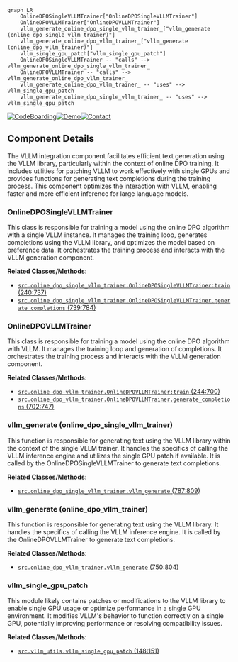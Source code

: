 ```mermaid
graph LR
    OnlineDPOSingleVLLMTrainer["OnlineDPOSingleVLLMTrainer"]
    OnlineDPOVLLMTrainer["OnlineDPOVLLMTrainer"]
    vllm_generate_online_dpo_single_vllm_trainer_["vllm_generate (online_dpo_single_vllm_trainer)"]
    vllm_generate_online_dpo_vllm_trainer_["vllm_generate (online_dpo_vllm_trainer)"]
    vllm_single_gpu_patch["vllm_single_gpu_patch"]
    OnlineDPOSingleVLLMTrainer -- "calls" --> vllm_generate_online_dpo_single_vllm_trainer_
    OnlineDPOVLLMTrainer -- "calls" --> vllm_generate_online_dpo_vllm_trainer_
    vllm_generate_online_dpo_vllm_trainer_ -- "uses" --> vllm_single_gpu_patch
    vllm_generate_online_dpo_single_vllm_trainer_ -- "uses" --> vllm_single_gpu_patch
```
[![CodeBoarding](https://img.shields.io/badge/Generated%20by-CodeBoarding-9cf?style=flat-square)](https://github.com/CodeBoarding/GeneratedOnBoardings)[![Demo](https://img.shields.io/badge/Try%20our-Demo-blue?style=flat-square)](https://www.codeboarding.org/demo)[![Contact](https://img.shields.io/badge/Contact%20us%20-%20codeboarding@gmail.com-lightgrey?style=flat-square)](mailto:codeboarding@gmail.com)

## Component Details

The VLLM integration component facilitates efficient text generation using the VLLM library, particularly within the context of online DPO training. It includes utilities for patching VLLM to work effectively with single GPUs and provides functions for generating text completions during the training process. This component optimizes the interaction with VLLM, enabling faster and more efficient inference for large language models.

### OnlineDPOSingleVLLMTrainer
This class is responsible for training a model using the online DPO algorithm with a single VLLM instance. It manages the training loop, generates completions using the VLLM library, and optimizes the model based on preference data. It orchestrates the training process and interacts with the VLLM generation component.


**Related Classes/Methods**:

- <a href="https://github.com/mnoukhov/async_rlhf/blob/master/src/online_dpo_single_vllm_trainer.py#L240-L737" target="_blank" rel="noopener noreferrer">`src.online_dpo_single_vllm_trainer.OnlineDPOSingleVLLMTrainer:train` (240:737)</a>
- <a href="https://github.com/mnoukhov/async_rlhf/blob/master/src/online_dpo_single_vllm_trainer.py#L739-L784" target="_blank" rel="noopener noreferrer">`src.online_dpo_single_vllm_trainer.OnlineDPOSingleVLLMTrainer.generate_completions` (739:784)</a>


### OnlineDPOVLLMTrainer
This class is responsible for training a model using the online DPO algorithm with VLLM. It manages the training loop and generation of completions. It orchestrates the training process and interacts with the VLLM generation component.


**Related Classes/Methods**:

- <a href="https://github.com/mnoukhov/async_rlhf/blob/master/src/online_dpo_vllm_trainer.py#L244-L700" target="_blank" rel="noopener noreferrer">`src.online_dpo_vllm_trainer.OnlineDPOVLLMTrainer:train` (244:700)</a>
- <a href="https://github.com/mnoukhov/async_rlhf/blob/master/src/online_dpo_vllm_trainer.py#L702-L747" target="_blank" rel="noopener noreferrer">`src.online_dpo_vllm_trainer.OnlineDPOVLLMTrainer.generate_completions` (702:747)</a>


### vllm_generate (online_dpo_single_vllm_trainer)
This function is responsible for generating text using the VLLM library within the context of the single VLLM trainer. It handles the specifics of calling the VLLM inference engine and utilizes the single GPU patch if available. It is called by the OnlineDPOSingleVLLMTrainer to generate text completions.


**Related Classes/Methods**:

- <a href="https://github.com/mnoukhov/async_rlhf/blob/master/src/online_dpo_single_vllm_trainer.py#L787-L809" target="_blank" rel="noopener noreferrer">`src.online_dpo_single_vllm_trainer.vllm_generate` (787:809)</a>


### vllm_generate (online_dpo_vllm_trainer)
This function is responsible for generating text using the VLLM library. It handles the specifics of calling the VLLM inference engine. It is called by the OnlineDPOVLLMTrainer to generate text completions.


**Related Classes/Methods**:

- <a href="https://github.com/mnoukhov/async_rlhf/blob/master/src/online_dpo_vllm_trainer.py#L750-L804" target="_blank" rel="noopener noreferrer">`src.online_dpo_vllm_trainer.vllm_generate` (750:804)</a>


### vllm_single_gpu_patch
This module likely contains patches or modifications to the VLLM library to enable single GPU usage or optimize performance in a single GPU environment. It modifies VLLM's behavior to function correctly on a single GPU, potentially improving performance or resolving compatibility issues.


**Related Classes/Methods**:

- <a href="https://github.com/mnoukhov/async_rlhf/blob/master/src/vllm_utils.py#L148-L151" target="_blank" rel="noopener noreferrer">`src.vllm_utils.vllm_single_gpu_patch` (148:151)</a>